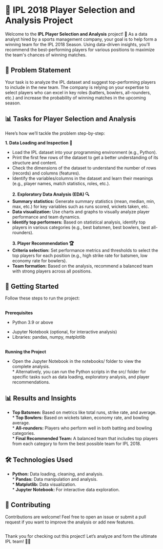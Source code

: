 # 🏏 IPL 2018 Player Selection and Analysis Project
Welcome to the **IPL Player Selection and Analysis** project! 🎉 As a data analyst hired by a sports management company, your goal is to help form a winning team for the IPL 2018 Season. Using data-driven insights, you'll recommend the best-performing players for various positions to maximize the team's chances of winning matches.

## 📝 Problem Statement
Your task is to analyze the IPL dataset and suggest top-performing players to include in the new team. The company is relying on your expertise to select players who can excel in key roles (batters, bowlers, all-rounders, etc.) and increase the probability of winning matches in the upcoming season.

## 📊 Tasks for Player Selection and Analysis
Here’s how we’ll tackle the problem step-by-step:<br>

**1. Data Loading and Inspection 📂**<br>
- Load the IPL dataset into your programming environment (e.g., Python).<br>
- Print the first few rows of the dataset to get a better understanding of its structure and content.<br>
- Check the dimensions of the dataset to understand the number of rows (records) and columns (features).<br>
- Identify the variables/columns in the dataset and learn their meanings (e.g., player names, match statistics, roles, etc.).<br><br>
**2. Exploratory Data Analysis (EDA) 🔍**<br>
- **Summary statistics:** Generate summary statistics (mean, median, min, max, etc.) for key variables such as runs scored, wickets taken, etc.<br>
- **Data visualization:** Use charts and graphs to visually analyze player performance and team dynamics.<br>
- **Identify top performers:** Based on statistical analysis, identify top players in various categories (e.g., best batsmen, best bowlers, best all-rounders).<br><br>
**3. Player Recommendation 🏆**<br>
- **Criteria selection:** Set performance metrics and thresholds to select the top players for each position (e.g., high strike rate for batsmen, low economy rate for bowlers).<br>
- **Team formation:** Based on the analysis, recommend a balanced team with strong players across all positions.<br>

## 🚀 Getting Started
Follow these steps to run the project:<br><br>

**Prerequisites**<br>
* Python 3.9 or above<br>
- Jupyter Notebook (optional, for interactive analysis)<br>
- Libraries: pandas, numpy, matplotlib<br>

<br>**Running the Project**<br>
* Open the Jupyter Notebook in the notebooks/ folder to view the complete analysis.
<br>* Alternatively, you can run the Python scripts in the src/ folder for specific tasks such as data loading, exploratory analysis, and player recommendations.

## 📊 Results and Insights
* **Top Batsmen:** Based on metrics like total runs, strike rate, and average.
<br>* **Top Bowlers:** Based on wickets taken, economy rate, and bowling average.
<br>* **All-rounders:** Players who perform well in both batting and bowling categories.
<br>* **Final Recommended Team:** A balanced team that includes top players from each category to form the best possible team for IPL 2018.
## 🛠 Technologies Used
* **Python:** Data loading, cleaning, and analysis.
<br>* **Pandas:** Data manipulation and analysis.
<br>* **Matplotlib:** Data visualization.
<br>* **Jupyter Notebook:** For interactive data exploration.
## 👥 Contributing
Contributions are welcome! Feel free to open an issue or submit a pull request if you want to improve the analysis or add new features.
## 
Thank you for checking out this project! Let’s analyze and form the ultimate IPL team! 🏏🚀
